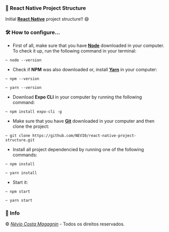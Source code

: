 ### :100: React Native Project Structure

Initial **[React Native](https://reactnative.dev/)** project structure!! :smile:

### :hammer_and_wrench: How to configure...

- First of all, make sure that you have **[Node](https://nodejs.org/en/download/)** downloaded in your computer. To check it up, run the following command in your terminal:
```
~ node --version
```

- Check if **NPM** was also downloaded or, install **[Yarn](https://classic.yarnpkg.com/en/docs/install/#windows-stable)** in your computer:
```
~ npm --version

~ yarn --version
```

- Download **Expo CLI** in your computer by running the following command:
```
~ npm install expo-cli -g
``` 

- Make sure that you have **[Git](https://git-scm.com/downloads)** downloaded in your computer and then clone the project:
```
~ git clone https://github.com/NEVI0/react-native-project-structure.git
```

- Install all project dependencied by running one of the following commands:
```
~ npm install

~ yarn install
```

- Start it:
```
~ npm start

~ yarn start
```

### :pushpin: Info

:copyright: *[Névio Costa Magagnin](https://www.linkedin.com/in/n%C3%A9vio-magagnin-045710177/)* - Todos os direitos reservados.
